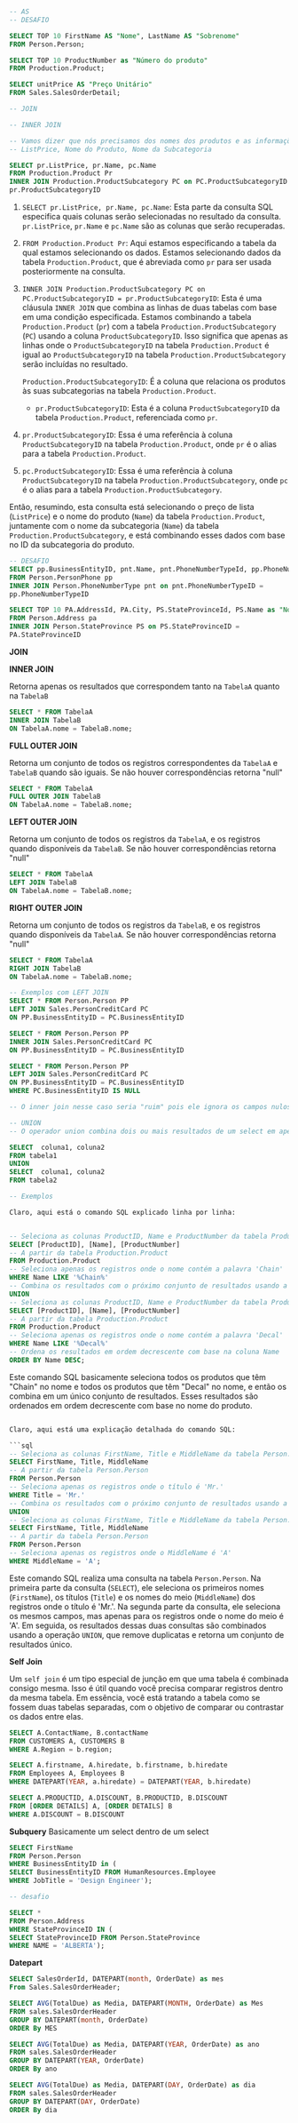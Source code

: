 ~~~Sql

-- AS
-- DESAFIO

SELECT TOP 10 FirstName AS "Nome", LastName AS "Sobrenome"
FROM Person.Person;

SELECT TOP 10 ProductNumber as "Número do produto"
FROM Production.Product;

SELECT unitPrice AS "Preço Unitário"
FROM Sales.SalesOrderDetail;

-- JOIN

-- INNER JOIN

-- Vamos dizer que nós precisamos dos nomes dos produtos e as informações de suas subcategorias
-- ListPrice, Nome do Produto, Nome da Subcategoria

SELECT pr.ListPrice, pr.Name, pc.Name
FROM Production.Product Pr
INNER JOIN Production.ProductSubcategory PC on PC.ProductSubcategoryID =
pr.ProductSubcategoryID
~~~

1. `SELECT pr.ListPrice, pr.Name, pc.Name`: Esta parte da consulta SQL especifica quais colunas serão selecionadas no resultado da consulta. `pr.ListPrice`, `pr.Name` e `pc.Name` são as colunas que serão recuperadas.

2. `FROM Production.Product Pr`: Aqui estamos especificando a tabela da qual estamos selecionando os dados. Estamos selecionando dados da tabela `Production.Product`, que é abreviada como `pr` para ser usada posteriormente na consulta.

3. `INNER JOIN Production.ProductSubcategory PC on PC.ProductSubcategoryID = pr.ProductSubcategoryID`: Esta é uma cláusula `INNER JOIN` que combina as linhas de duas tabelas com base em uma condição especificada. Estamos combinando a tabela `Production.Product` (`pr`) com a tabela `Production.ProductSubcategory` (`PC`) usando a coluna `ProductSubcategoryID`. Isso significa que apenas as linhas onde o `ProductSubcategoryID` na tabela `Production.Product` é igual ao `ProductSubcategoryID` na tabela `Production.ProductSubcategory` serão incluídas no resultado.

    `Production.ProductSubcategoryID`: É a coluna que relaciona os produtos às suas subcategorias na tabela `Production.Product`.
   - `pr.ProductSubcategoryID`: Esta é a coluna `ProductSubcategoryID` da tabela `Production.Product`, referenciada como `pr`.

4. `pr.ProductSubcategoryID`: Essa é uma referência à coluna `ProductSubcategoryID` na tabela `Production.Product`, onde `pr` é o alias para a tabela `Production.Product`.

5. `pc.ProductSubcategoryID`: Essa é uma referência à coluna `ProductSubcategoryID` na tabela `Production.ProductSubcategory`, onde `pc` é o alias para a tabela `Production.ProductSubcategory`.

Então, resumindo, esta consulta está selecionando o preço de lista (`ListPrice`) e o nome do produto (`Name`) da tabela `Production.Product`, juntamente com o nome da subcategoria (`Name`) da tabela `Production.ProductSubcategory`, e está combinando esses dados com base no ID da subcategoria do produto.

~~~Sql
-- DESAFIO
SELECT pp.BusinessEntityID, pnt.Name, pnt.PhoneNumberTypeId, pp.PhoneNumber
FROM Person.PersonPhone pp
INNER JOIN Person.PhoneNumberType pnt on pnt.PhoneNumberTypeID =
pp.PhoneNumberTypeID

SELECT TOP 10 PA.AddressId, PA.City, PS.StateProvinceId, PS.Name as "Nome do Estado"
FROM Person.Address pa
INNER JOIN Person.StateProvince PS on PS.StateProvinceID =
PA.StateProvinceID

~~~

**JOIN**

**INNER JOIN**

Retorna apenas os resultados que correspondem tanto na `TabelaA` quanto na `TabelaB`

```sql
SELECT * FROM TabelaA
INNER JOIN TabelaB
ON TabelaA.nome = TabelaB.nome;
```

**FULL OUTER JOIN**

Retorna um conjunto de todos os registros correspondentes da `TabelaA` e `TabelaB` quando são iguais. Se não houver correspondências retorna "null"

```sql
SELECT * FROM TabelaA
FULL OUTER JOIN TabelaB
ON TabelaA.nome = TabelaB.nome;
```

**LEFT OUTER JOIN**

Retorna um conjunto de todos os registros da `TabelaA`, e os registros quando disponíveis da `TabelaB`. Se não houver correspondências retorna "null"

```sql
SELECT * FROM TabelaA
LEFT JOIN TabelaB
ON TabelaA.nome = TabelaB.nome;
```

**RIGHT OUTER JOIN**

Retorna um conjunto de todos os registros da `TabelaB`, e os registros quando disponíveis da `TabelaA`. Se não houver correspondências retorna "null"

```sql
SELECT * FROM TabelaA
RIGHT JOIN TabelaB
ON TabelaA.nome = TabelaB.nome;
```
```SQl
-- Exemplos com LEFT JOIN
SELECT * FROM Person.Person PP
LEFT JOIN Sales.PersonCreditCard PC
ON PP.BusinessEntityID = PC.BusinessEntityID

SELECT * FROM Person.Person PP
INNER JOIN Sales.PersonCreditCard PC
ON PP.BusinessEntityID = PC.BusinessEntityID

SELECT * FROM Person.Person PP
LEFT JOIN Sales.PersonCreditCard PC
ON PP.BusinessEntityID = PC.BusinessEntityID
WHERE PC.BusinessEntityID IS NULL

-- O inner join nesse caso seria "ruim" pois ele ignora os campos nulos então nesse caso não retornaria as pessoas que não tem o cartão de crédito cadastrado, o que pode ser uma informação importante dependendo do contexto
```
```SQl
-- UNION
-- O operador union combina dois ou mais resultados de um select em apenas um resultado. E por padrão ignora resultados duplicados, que só vão ser exibidos se usarmos UNION ALL

SELECT	coluna1, coluna2
FROM tabela1
UNION
SELECT	coluna1, coluna2
FROM tabela2

-- Exemplos

Claro, aqui está o comando SQL explicado linha por linha:


-- Seleciona as colunas ProductID, Name e ProductNumber da tabela Production.Product
SELECT [ProductID], [Name], [ProductNumber]
-- A partir da tabela Production.Product
FROM Production.Product
-- Seleciona apenas os registros onde o nome contém a palavra 'Chain'
WHERE Name LIKE '%Chain%'
-- Combina os resultados com o próximo conjunto de resultados usando a operação UNION
UNION
-- Seleciona as colunas ProductID, Name e ProductNumber da tabela Production.Product
SELECT [ProductID], [Name], [ProductNumber]
-- A partir da tabela Production.Product
FROM Production.Product
-- Seleciona apenas os registros onde o nome contém a palavra 'Decal'
WHERE Name LIKE '%Decal%'
-- Ordena os resultados em ordem decrescente com base na coluna Name
ORDER BY Name DESC;
```

Este comando SQL basicamente seleciona todos os produtos que têm "Chain" no nome e todos os produtos que têm "Decal" no nome, e então os combina em um único conjunto de resultados. Esses resultados são ordenados em ordem decrescente com base no nome do produto.

```SQl

Claro, aqui está uma explicação detalhada do comando SQL:

```sql
-- Seleciona as colunas FirstName, Title e MiddleName da tabela Person.Person
SELECT FirstName, Title, MiddleName
-- A partir da tabela Person.Person
FROM Person.Person
-- Seleciona apenas os registros onde o título é 'Mr.'
WHERE Title = 'Mr.'
-- Combina os resultados com o próximo conjunto de resultados usando a operação UNION
UNION
-- Seleciona as colunas FirstName, Title e MiddleName da tabela Person.Person
SELECT FirstName, Title, MiddleName
-- A partir da tabela Person.Person
FROM Person.Person
-- Seleciona apenas os registros onde o MiddleName é 'A'
WHERE MiddleName = 'A';
```

Este comando SQL realiza uma consulta na tabela `Person.Person`. Na primeira parte da consulta (`SELECT`), ele seleciona os primeiros nomes (`FirstName`), os títulos (`Title`) e os nomes do meio (`MiddleName`) dos registros onde o título é 'Mr.'. Na segunda parte da consulta, ele seleciona os mesmos campos, mas apenas para os registros onde o nome do meio é 'A'. Em seguida, os resultados dessas duas consultas são combinados usando a operação `UNION`, que remove duplicatas e retorna um conjunto de resultados único.

**Self Join**

Um `self join` é um tipo especial de junção em que uma tabela é combinada consigo mesma. Isso é útil quando você precisa comparar registros dentro da mesma tabela. Em essência, você está tratando a tabela como se fossem duas tabelas separadas, com o objetivo de comparar ou contrastar os dados entre elas.
```SQL
SELECT A.ContactName, B.contactName
FROM CUSTOMERS A, CUSTOMERS B
WHERE A.Region = b.region;

SELECT A.firstname, A.hiredate, b.firstname, b.hiredate
FROM Employees A, Employees B
WHERE DATEPART(YEAR, a.hiredate) = DATEPART(YEAR, b.hiredate)

SELECT A.PRODUCTID, A.DISCOUNT, B.PRODUCTID, B.DISCOUNT
FROM [ORDER DETAILS] A, [ORDER DETAILS] B
WHERE A.DISCOUNT = B.DISCOUNT
```

**Subquery**
Basicamente um select dentro de um select

```SQL
SELECT FirstName
FROM Person.Person
WHERE BusinessEntityID in (
SELECT BusinessEntityID FROM HumanResources.Employee
WHERE JobTitle = 'Design Engineer');

-- desafio

SELECT * 
FROM Person.Address
WHERE StateProvinceID IN (
SELECT StateProvinceID FROM Person.StateProvince
WHERE NAME = 'ALBERTA');
```

**Datepart** 
```SQL
SELECT SalesOrderId, DATEPART(month, OrderDate) as mes
From Sales.SalesOrderHeader;

SELECT AVG(TotalDue) as Media, DATEPART(MONTH, OrderDate) as Mes
FROM sales.SalesOrderHeader
GROUP BY DATEPART(month, OrderDate)
ORDER By MES

SELECT AVG(TotalDue) as Media, DATEPART(YEAR, OrderDate) as ano
FROM sales.SalesOrderHeader
GROUP BY DATEPART(YEAR, OrderDate)
ORDER By ano

SELECT AVG(TotalDue) as Media, DATEPART(DAY, OrderDate) as dia
FROM sales.SalesOrderHeader
GROUP BY DATEPART(DAY, OrderDate)
ORDER By dia
```